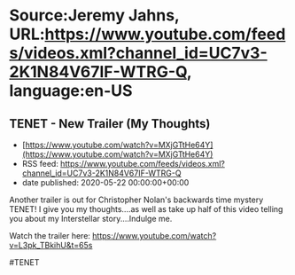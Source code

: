 # Source:Jeremy Jahns, URL:https://www.youtube.com/feeds/videos.xml?channel_id=UC7v3-2K1N84V67IF-WTRG-Q, language:en-US

## TENET - New Trailer (My Thoughts)
 - [https://www.youtube.com/watch?v=MXjGTtHe64Y](https://www.youtube.com/watch?v=MXjGTtHe64Y)
 - RSS feed: https://www.youtube.com/feeds/videos.xml?channel_id=UC7v3-2K1N84V67IF-WTRG-Q
 - date published: 2020-05-22 00:00:00+00:00

Another trailer is out for Christopher Nolan's backwards time mystery TENET! I give you my thoughts....as well as take up half of this video telling you about my Interstellar story....Indulge me.

Watch the trailer here: https://www.youtube.com/watch?v=L3pk_TBkihU&t=65s

#TENET

